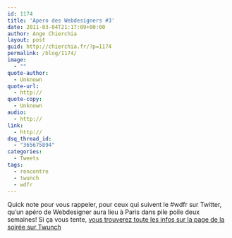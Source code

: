 ```yaml
---
id: 1174
title: 'Apero des Webdesigners #3'
date: 2011-03-04T21:17:09+00:00
author: Ange Chierchia
layout: post
guid: http://chierchia.fr/?p=1174
permalink: /blog/1174/
image:
  - ""
quote-author:
  - Unknown
quote-url:
  - http://
quote-copy:
  - Unknown
audio:
  - http://
link:
  - http://
dsq_thread_id:
  - "365675894"
categories:
  - Tweets
tags:
  - rencontre
  - twunch
  - wdfr
---
```

Quick note pour vous rappeler, pour ceux qui suivent le #wdfr sur Twitter, qu&rsquo;un apéro de Webdesigner aura lieu à Paris dans pile poile deux semaines! Si ça vous tente, [vous trouverez toute les infos sur la page de la soirée sur Twunch](http://twun.ch/a1u "WDapero #3 Paris ")
